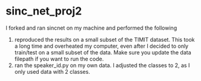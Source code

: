 # sinc_net_proj2

I forked and ran sincnet on my machine and performed the following
1) reproduced the results on a small subset of the TIMIT dataset. This took a long time and overheated my computer, even after I decided to only train/test on a small subset of the data. Make sure you update the data filepath if you want to run the code.
2) ran the speaker_id.py on my own data. I adjusted the classes to 2, as I only used data with 2 classes.
